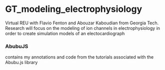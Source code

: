 # GT_modeling_electrophysiology
Virtual REU with Flavio Fenton and Abouzar Kaboudian from Georgia Tech. Research will focus on the modeling of ion channels in electrophysiology in order to create simulation models of an electocardiograph

### AbubuJS 
contains my annotations and code from the tutorials associated with the Abubu.js library

